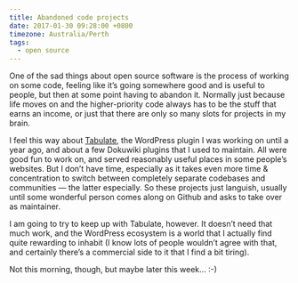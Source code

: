 ```yaml
---
title: Abandoned code projects
date: 2017-01-30 09:28:00 +0800
timezone: Australia/Perth
tags:
  - open source
---
```

One of the sad things about open source software is the process of working on some code,
feeling like it’s going somewhere good and is useful to people, but then at some point having to abandon it. Normally just because life moves on and the higher-priority code always has to be the stuff that earns an income, or just that there are only so many slots for projects in my brain.

I feel this way about [Tabulate](https://wordpress.org/plugins/tabulate/), the WordPress plugin I was working on until a year ago, and about a few Dokuwiki plugins that I used to maintain. All were good fun to work on, and served reasonably useful places in some people’s websites. But I don’t have time, especially as it takes even more time & concentration to switch between completely separate codebases and communities — the latter especially. So these projects just languish, usually until some wonderful person comes along on Github and asks to take over as maintainer.

I am going to try to keep up with Tabulate, however. It doesn’t need that much work, and the WordPress ecosystem is a world that I actually find quite rewarding to inhabit (I know lots of people wouldn’t agree with that, and certainly there’s a commercial side to it that I find a bit tiring).

Not this morning, though, but maybe later this week… :-)
